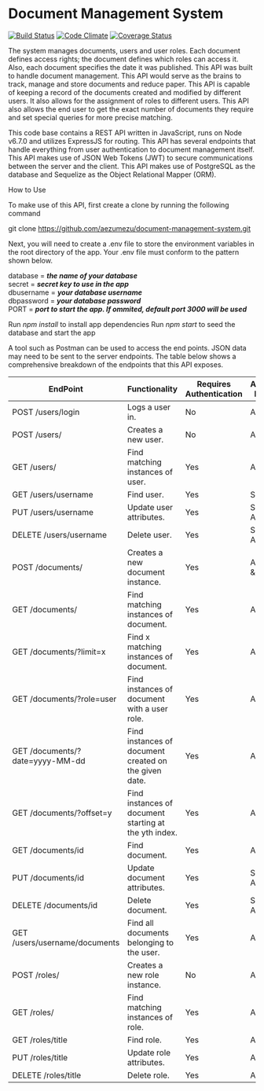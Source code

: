 # Document Management System

[![Build Status](https://travis-ci.org/aezumezu/document-management-system.svg?branch=develop)](https://travis-ci.org/aezumezu/document-management-system)   [![Code Climate](https://codeclimate.com/github/aezumezu/document-management-system/badges/gpa.svg)](https://codeclimate.com/github/aezumezu/document-management-system)   [![Coverage Status](https://coveralls.io/repos/github/aezumezu/document-management-system/badge.svg?branch=develop)](https://coveralls.io/github/aezumezu/document-management-system?branch=develop)

The system manages documents, users and user roles. Each document defines access rights; the document defines which roles can access it. Also, each document specifies the date it was published.
This API was built to handle document management. This API would serve as the brains to track, manage and store documents and reduce paper. This API is capable of keeping a record of the documents created and modified by different users. It also allows for the assignment of roles to different users. This API also allows the end user to get the exact number of documents they require and set special queries for more precise matching.

This code base contains a REST API written in JavaScript, runs on Node v6.7.0 and utilizes ExpressJS for routing. This API has several endpoints that handle everything from user authentication to document management itself. This API makes use of JSON Web Tokens (JWT) to secure communications between the server and the client. This API makes use of PostgreSQL as the database and Sequelize as the Object Relational Mapper (ORM).

How to Use

To make use of this API, first create a clone by running the following command

git clone https://github.com/aezumezu/document-management-system.git

Next, you will need to create a .env file to store the environment variables in the root directory of the app. Your .env file must conform to the pattern shown below.

database = ***_the name of your database_***  
secret = ***_secret key to use in the app_***  
dbusername = ***_your database username_***   
dbpassword = ***_your database password_***   
PORT = ***_port to start the app. If ommited, default port 3000 will be used_***   


Run *_npm install_* to install app dependencies
Run *_npm start_* to seed the database and start the app

A tool such as Postman can be used to access the end points. JSON data may need to be sent to the server endpoints. The table below shows a comprehensive breakdown of the endpoints that this API exposes.


EndPoint  |  Functionality | Requires Authentication | Access Level
------------  |  ----------------- | -------------------------------- | ------------------
| POST /users/login	| Logs a user in.	| No | All |
| POST /users/ |	Creates a new user. |	No | All|
| GET /users/ |	Find matching instances of user. |	Yes | Admin
| GET /users/username |	Find user. |	Yes | Self
| PUT /users/username	| Update user attributes. |	Yes | Self & Admin
| DELETE /users/username |	Delete user. |	Yes | Self & Admin
| POST /documents/ |	Creates a new document instance. |	Yes | Admin & User
| GET /documents/	| Find matching instances of document. |	Yes | All
| GET /documents/?limit=x	| Find x matching instances of document. |	Yes | All
| GET /documents/?role=user |	Find instances of document with a user role. |	Yes | All
| GET /documents/?date=yyyy-MM-dd	| Find instances of document created on the given date.	| Yes | All
| GET /documents/?offset=y | Find instances of document starting at the yth index. |	Yes | All
| GET /documents/id	| Find document. |	Yes | All
| PUT /documents/id	| Update document attributes. |	Yes | Self & Admin
| DELETE /documents/id	| Delete document.	| Yes | Self & Admin
| GET /users/username/documents	| Find all documents belonging to the user.	| Yes | All
| POST /roles/ |	Creates a new role instance. | No | Admin
| GET /roles/	| Find matching instances of role. |	Yes | Admin
| GET /roles/title	| Find role.	| Yes | Admin
| PUT /roles/title |	Update role attributes.	| Yes | Admin
| DELETE /roles/title	| Delete role.	| Yes | Admin